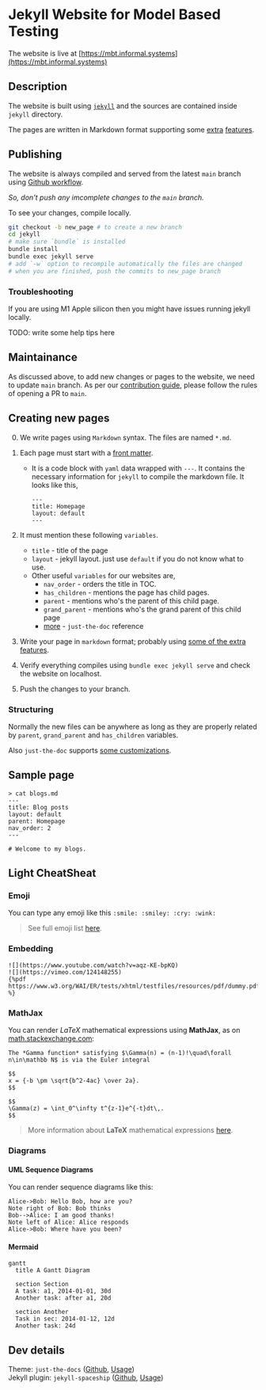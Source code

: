 # Jekyll Website for Model Based Testing

The website is live at [https://mbt.informal.systems](https://mbt.informal.systems)

## Description

The website is built using [`jekyll`](https://jekyllrb.com) and the sources are contained inside `jekyll` directory.

The pages are written in Markdown format supporting some [extra](https://github.com/pmarsceill/just-the-docs) [features](https://github.com/jeffreytse/jekyll-spaceship).

## Publishing

The website is always compiled and served from the latest `main` branch using [Github workflow](https://github.com/informalsystems/modelator/blob/main/.github/workflows/ghpages.yml).

_So, don't push any imcomplete changes to the `main` branch._

To see your changes, compile locally.

```sh
git checkout -b new_page # to create a new branch
cd jekyll
# make sure `bundle` is installed
bundle install
bundle exec jekyll serve
# add `-w` option to recompile automatically the files are changed
# when you are finished, push the commits to new_page branch
```

### Troubleshooting

If you are using M1 Apple silicon then you might have issues running jekyll locally.

TODO: write some help tips here

## Maintainance

As discussed above, to add new changes or pages to the website, we need to update `main` branch. As per our [contribution guide](/CONTRIBUTING.md), please follow the rules of opening a PR to `main`.

## Creating new pages

0. We write pages using `Markdown` syntax. The files are named `*.md`.
1. Each page must start with a [front matter](https://jekyllrb.com/docs/front-matter).
    - It is a code block with `yaml` data wrapped with `---`. It contains the necessary information for `jekyll` to compile the markdown file. It looks like this,
        ```
        ---
        title: Homepage
        layout: default
        ---
        ```
2. It must mention these following `variables`.
    - `title` - title of the page
    - `layout` - jekyll layout. just use `default` if you do not know what to use.
    - Other useful `variables` for our websites are,
        - `nav_order` - orders the title in TOC.
        - `has_children` - mentions the page has child pages.
        - `parent` - mentions who's the parent of this child page.
        - `grand_parent` - mentions who's the grand parent of this child page
        - [more](https://pmarsceill.github.io/just-the-docs/docs/navigation-structure) - `just-the-doc` reference

3. Write your page in `markdown` format; probably using [some of the extra features](https://github.com/jeffreytse/jekyll-spaceship).

4. Verify everything compiles using `bundle exec jekyll serve` and check the website on localhost.

5. Push the changes to your branch.

### Structuring

Normally the new files can be anywhere as long as they are properly related by `parent`, `grand_parent` and `has_children` variables.

Also `just-the-doc` supports [some customizations](https://pmarsceill.github.io/just-the-docs/docs/navigation-structure).

## Sample page

```
> cat blogs.md
---
title: Blog posts
layout: default
parent: Homepage
nav_order: 2
---

# Welcome to my blogs.
```

## Light CheatSheat

### Emoji

You can type any emoji like this `:smile: :smiley: :cry: :wink:`

> See full emoji list [here](https://www.webfx.com/tools/emoji-cheat-sheet/).

### Embedding

```
![](https://www.youtube.com/watch?v=aqz-KE-bpKQ)
![](https://vimeo.com/124148255)
{%pdf https://www.w3.org/WAI/ER/tests/xhtml/testfiles/resources/pdf/dummy.pdf %}
```

### MathJax

You can render *LaTeX* mathematical expressions using **MathJax**, as on [math.stackexchange.com](https://math.stackexchange.com/):

```
The *Gamma function* satisfying $\Gamma(n) = (n-1)!\quad\forall n\in\mathbb N$ is via the Euler integral

$$
x = {-b \pm \sqrt{b^2-4ac} \over 2a}.
$$

$$
\Gamma(z) = \int_0^\infty t^{z-1}e^{-t}dt\,.
$$
```

> More information about **LaTeX** mathematical expressions [here](https://meta.math.stackexchange.com/questions/5020/mathjax-basic-tutorial-and-quick-reference).

### Diagrams

#### UML Sequence Diagrams

You can render sequence diagrams like this:

```plantuml!
Alice->Bob: Hello Bob, how are you?
Note right of Bob: Bob thinks
Bob-->Alice: I am good thanks!
Note left of Alice: Alice responds
Alice->Bob: Where have you been?
```
#### Mermaid

```mermaid!
gantt
  title A Gantt Diagram

  section Section
  A task: a1, 2014-01-01, 30d
  Another task: after a1, 20d

  section Another
  Task in sec: 2014-01-12, 12d
  Another task: 24d
```

## Dev details

Theme: `just-the-docs` ([Github](https://github.com/pmarsceill/just-the-docs), [Usage](https://pmarsceill.github.io/just-the-docs))\
Jekyll plugin: `jekyll-spaceship` ([Github](https://github.com/jeffreytse/jekyll-spaceship), [Usage](https://github.com/jeffreytse/jekyll-spaceship#usage))
